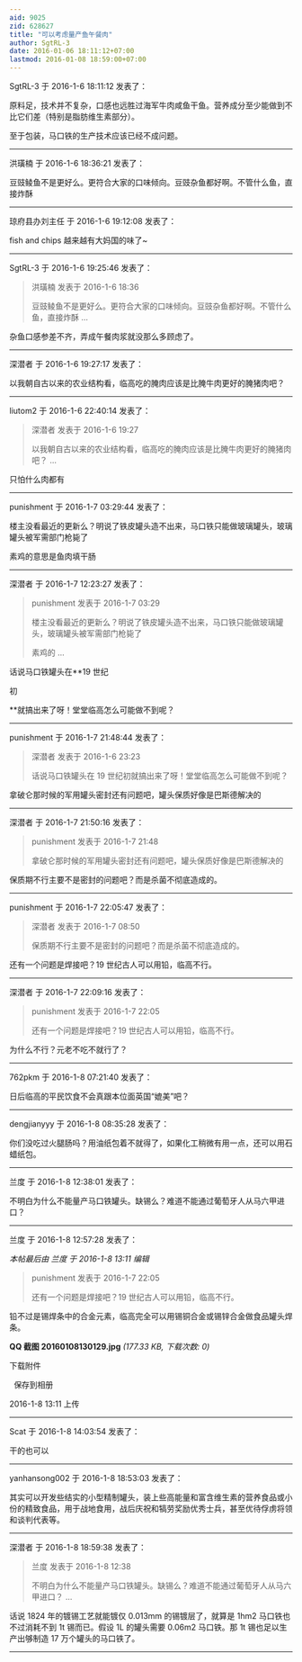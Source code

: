 ```yaml
---
aid: 9025
zid: 628627
title: "可以考虑量产鱼午餐肉"
author: SgtRL-3
date: 2016-01-06 18:11:12+07:00
lastmod: 2016-01-08 18:59:00+07:00
---
```


SgtRL-3 于 2016-1-6 18:11:12 发表了：

原料足，技术并不复杂，口感也远胜过海军牛肉咸鱼干鱼。营养成分至少能做到不比它们差（特别是脂肪维生素部分）。

至于包装，马口铁的生产技术应该已经不成问题。

---

洪璜楠 于 2016-1-6 18:36:21 发表了：

豆豉鲮鱼不是更好么。更符合大家的口味倾向。豆豉杂鱼都好啊。不管什么鱼，直接炸酥

---

琼府县办刘主任 于 2016-1-6 19:12:08 发表了：

fish and chips 越来越有大妈国的味了~

---

SgtRL-3 于 2016-1-6 19:25:46 发表了：

> 洪璜楠 发表于 2016-1-6 18:36
>
> 豆豉鲮鱼不是更好么。更符合大家的口味倾向。豆豉杂鱼都好啊。不管什么鱼，直接炸酥 ...

杂鱼口感参差不齐，弄成午餐肉浆就没那么多顾虑了。

---

深潜者 于 2016-1-6 19:27:17 发表了：

以我朝自古以来的农业结构看，临高吃的腌肉应该是比腌牛肉更好的腌猪肉吧？

---

liutom2 于 2016-1-6 22:40:14 发表了：

> 深潜者 发表于 2016-1-6 19:27
>
> 以我朝自古以来的农业结构看，临高吃的腌肉应该是比腌牛肉更好的腌猪肉吧？ ...

只怕什么肉都有

---

punishment 于 2016-1-7 03:29:44 发表了：

楼主没看最近的更新么？明说了铁皮罐头造不出来，马口铁只能做玻璃罐头，玻璃罐头被军需部门枪毙了

素鸡的意思是鱼肉填干肠

---

深潜者 于 2016-1-7 12:23:27 发表了：

> punishment 发表于 2016-1-7 03:29
>
> 楼主没看最近的更新么？明说了铁皮罐头造不出来，马口铁只能做玻璃罐头，玻璃罐头被军需部门枪毙了
>
> 素鸡的 ...

话说马口铁罐头在\*\*19 世纪

初

\*\*就搞出来了呀！堂堂临高怎么可能做不到呢？

---

punishment 于 2016-1-7 21:48:44 发表了：

> 深潜者 发表于 2016-1-6 23:23
>
> 话说马口铁罐头在 19 世纪初就搞出来了呀！堂堂临高怎么可能做不到呢？

拿破仑那时候的军用罐头密封还有问题吧，罐头保质好像是巴斯德解决的

---

深潜者 于 2016-1-7 21:50:16 发表了：

> punishment 发表于 2016-1-7 21:48
>
> 拿破仑那时候的军用罐头密封还有问题吧，罐头保质好像是巴斯德解决的

保质期不行主要不是密封的问题吧？而是杀菌不彻底造成的。

---

punishment 于 2016-1-7 22:05:47 发表了：

> 深潜者 发表于 2016-1-7 08:50
>
> 保质期不行主要不是密封的问题吧？而是杀菌不彻底造成的。

还有一个问题是焊接吧？19 世纪古人可以用铅，临高不行。

---

深潜者 于 2016-1-7 22:09:16 发表了：

> punishment 发表于 2016-1-7 22:05
>
> 还有一个问题是焊接吧？19 世纪古人可以用铅，临高不行。

为什么不行？元老不吃不就行了？

---

762pkm 于 2016-1-8 07:21:40 发表了：

日后临高的平民饮食不会真跟本位面英国“媲美”吧？

---

dengjianyyy 于 2016-1-8 08:35:28 发表了：

你们没吃过火腿肠吗？用油纸包着不就得了，如果化工稍微有用一点，还可以用石蜡纸包。

---

兰度 于 2016-1-8 12:38:01 发表了：

不明白为什么不能量产马口铁罐头。缺锡么？难道不能通过葡萄牙人从马六甲进口？

---

兰度 于 2016-1-8 12:57:28 发表了：

_本帖最后由 兰度 于 2016-1-8 13:11 编辑_

> punishment 发表于 2016-1-7 22:05
>
> 还有一个问题是焊接吧？19 世纪古人可以用铅，临高不行。

铅不过是锡焊条中的合金元素，临高完全可以用锡铜合金或锡锌合金做食品罐头焊条。

**QQ 截图 20160108130129.jpg** _(177.33 KB, 下载次数: 0)_

下载附件

&nbsp;
保存到相册

2016-1-8 13:11 上传

---

Scat 于 2016-1-8 14:03:54 发表了：

干的也可以

---

yanhansong002 于 2016-1-8 18:53:03 发表了：

其实可以开发些结实的小型精制罐头，装上些高能量和富含维生素的营养食品或小份的精致食品，用于战地食用，战后庆祝和犒劳奖励优秀士兵，甚至优待俘虏将领和谈判代表等。

---

深潜者 于 2016-1-8 18:59:38 发表了：

> 兰度 发表于 2016-1-8 12:38
>
> 不明白为什么不能量产马口铁罐头。缺锡么？难道不能通过葡萄牙人从马六甲进口？ ...

话说 1824 年的镀锡工艺就能镀仅 0.013mm 的锡镀层了，就算是 1hm2 马口铁也不过消耗不到 1t 锡而已。假设 1L 的罐头需要 0.06m2 马口铁。那 1t 锡也足以生产出够制造 17 万个罐头的马口铁了。

---

